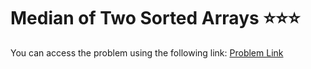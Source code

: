 # Median of Two Sorted Arrays ⭐⭐⭐
You can access the problem using the following link: [Problem Link](https://leetcode.com/problems/median-of-two-sorted-arrays/description/)